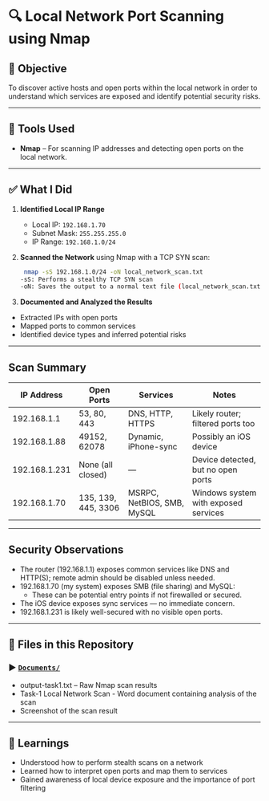 # 🔍 Local Network Port Scanning using Nmap

## 📌 Objective

To discover active hosts and open ports within the local network in order to understand which services are exposed and identify potential security risks.

---

## 🧰 Tools Used

- **Nmap** – For scanning IP addresses and detecting open ports on the local network.

---

## ✅ What I Did

1. **Identified Local IP Range**  
   - Local IP: `192.168.1.70`  
   - Subnet Mask: `255.255.255.0`  
   - IP Range: `192.168.1.0/24`

2. **Scanned the Network** using Nmap with a TCP SYN scan:
   ```bash
    nmap -sS 192.168.1.0/24 -oN local_network_scan.txt
   -sS: Performs a stealthy TCP SYN scan
   -oN: Saves the output to a normal text file (local_network_scan.txt)
3. **Documented and Analyzed the Results**
  - Extracted IPs with open ports
  - Mapped ports to common services
  - Identified device types and inferred potential risks

---

## Scan Summary

| IP Address    | Open Ports          | Services                   | Notes                                      |
| ------------- | ------------------- | -------------------------- | ------------------------------------------ |
| 192.168.1.1   | 53, 80, 443         | DNS, HTTP, HTTPS           | Likely router; filtered ports too |
| 192.168.1.88  | 49152, 62078        | Dynamic, iPhone-sync       | Possibly an iOS device                     |
| 192.168.1.231 | None (all closed)   | —                          | Device detected, but no open ports         |
| 192.168.1.70  | 135, 139, 445, 3306 | MSRPC, NetBIOS, SMB, MySQL | Windows system with exposed services       |

---

## Security Observations
- The router (192.168.1.1) exposes common services like DNS and HTTP(S); remote admin should be disabled unless needed.
- 192.168.1.70 (my system) exposes SMB (file sharing) and MySQL:
  - These can be potential entry points if not firewalled or secured.
- The iOS device exposes sync services — no immediate concern.
- 192.168.1.231 is likely well-secured with no visible open ports.

---

## 📂 Files in this Repository
### ▶️  [`Documents/`](./Documents/)
- output-task1.txt – Raw Nmap scan results
- Task-1 Local Network Scan - Word document containing analysis of the scan
- Screenshot of the scan result

---

## 🧠 Learnings
- Understood how to perform stealth scans on a network
- Learned how to interpret open ports and map them to services
- Gained awareness of local device exposure and the importance of port filtering
